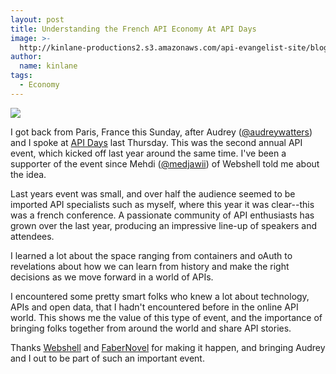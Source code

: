 ```yaml
---
layout: post
title: Understanding the French API Economy At API Days
image: >-
  http://kinlane-productions2.s3.amazonaws.com/api-evangelist-site/blog/api-days-logo.jpeg
author:
  name: kinlane
tags:
  - Economy
---
```

[![](https://s3.amazonaws.com/kinlane-productions2/events/api-days-paris-france/api-days-logo.png)](http://apidays.io/)

I got back from Paris, France this Sunday, after Audrey ([@audreywatters](https://twitter.com/audreywatters)) and I spoke at [API Days](http://apidays.io/) last Thursday. This was the second annual API event, which kicked off last year around the same time. I've been a supporter of the event since Mehdi ([@medjawii](https://twitter.com/medjawii)) of Webshell told me about the idea.

Last years event was small, and over half the audience seemed to be imported API specialists such as myself, where this year it was clear--this was a french conference. A passionate community of API enthusiasts has grown over the last year, producing an impressive line-up of speakers and attendees.

I learned a lot about the space ranging from containers and oAuth to revelations about how we can learn from history and make the right decisions as we move forward in a world of APIs.

I encountered some pretty smart folks who knew a lot about technology, APIs and open data, that I hadn't encountered before in the online API world. This shows me the value of this type of event, and the importance of bringing folks together from around the world and share API stories.

Thanks [Webshell](http://webshell.io/ "Webshell") and [FaberNovel](http://www.fabernovel.com/ "FaberNovel") for making it happen, and bringing Audrey and I out to be part of such an important event.
